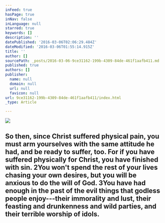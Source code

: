 ```yaml
---
inFeed: true
hasPage: true
inNav: false
inLanguage: null
starred: true
keywords: []
description: ''
datePublished: '2016-03-06T02:06:29.484Z'
dateModified: '2016-03-06T01:55:14.915Z'
title: ''
author: []
sourcePath: _posts/2016-03-06-9ce31162-199b-4309-84de-461f1aafb411.md
published: true
authors: []
publisher:
  name: null
  domain: null
  url: null
  favicon: null
url: 9ce31162-199b-4309-84de-461f1aafb411/index.html
_type: Article

---
```

![](https://the-grid-user-content.s3-us-west-2.amazonaws.com/5fd4c58d-28a7-402a-b3d5-316f5d8f20a0.jpg)

## So then, since Christ suffered physical pain, you must arm yourselves with the same attitude he had, and be ready to suffer, too. For if you have suffered physically for Christ, you have finished with sin. 2You won't spend the rest of your lives chasing your own desires, but you will be anxious to do the will of God. 3You have had enough in the past of the evil things that godless people enjoy---their immorality and lust, their feasting and drunkenness and wild parties, and their terrible worship of idols.